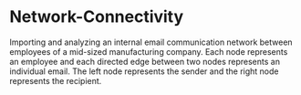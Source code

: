 # Network-Connectivity
Importing and analyzing an internal email communication network between employees of a mid-sized manufacturing company. Each node represents an employee and each directed edge between two nodes represents an individual email. The left node represents the sender and the right node represents the recipient.
